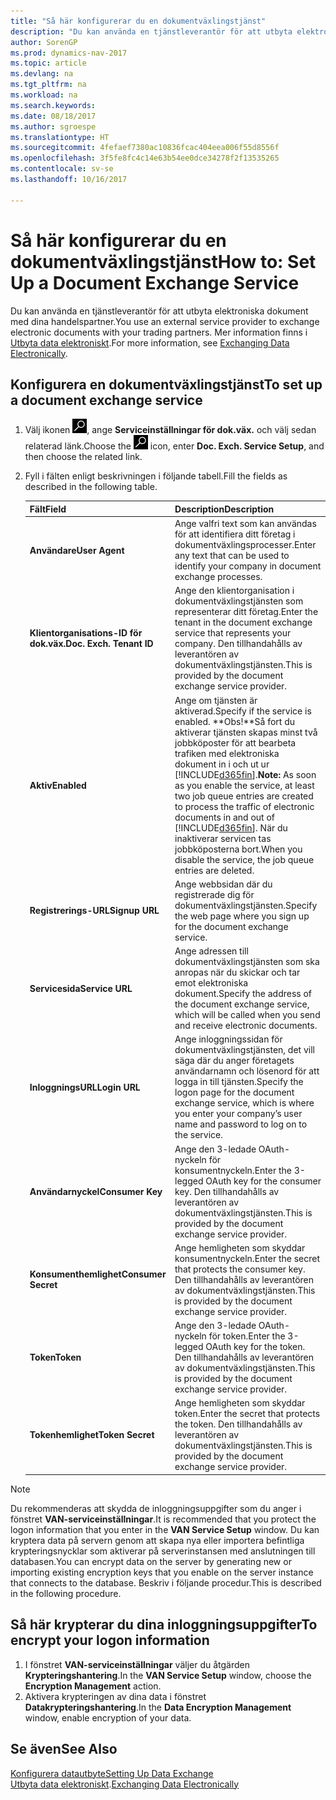 ```yaml
---
title: "Så här konfigurerar du en dokumentväxlingstjänst"
description: "Du kan använda en tjänstleverantör för att utbyta elektroniska dokument med dina handelspartner."
author: SorenGP
ms.prod: dynamics-nav-2017
ms.topic: article
ms.devlang: na
ms.tgt_pltfrm: na
ms.workload: na
ms.search.keywords: 
ms.date: 08/18/2017
ms.author: sgroespe
ms.translationtype: HT
ms.sourcegitcommit: 4fefaef7380ac10836fcac404eea006f55d8556f
ms.openlocfilehash: 3f5fe8fc4c14e63b54ee0dce34278f2f13535265
ms.contentlocale: sv-se
ms.lasthandoff: 10/16/2017

---
```

# <a name="how-to-set-up-a-document-exchange-service"></a><span data-ttu-id="f9adb-103">Så här konfigurerar du en dokumentväxlingstjänst</span><span class="sxs-lookup"><span data-stu-id="f9adb-103">How to: Set Up a Document Exchange Service</span></span>
<span data-ttu-id="f9adb-104">Du kan använda en tjänstleverantör för att utbyta elektroniska dokument med dina handelspartner.</span><span class="sxs-lookup"><span data-stu-id="f9adb-104">You use an external service provider to exchange electronic documents with your trading partners.</span></span> <span data-ttu-id="f9adb-105">Mer information finns i [Utbyta data elektroniskt](across-data-exchange.md).</span><span class="sxs-lookup"><span data-stu-id="f9adb-105">For more information, see [Exchanging Data Electronically](across-data-exchange.md).</span></span>  

## <a name="to-set-up-a-document-exchange-service"></a><span data-ttu-id="f9adb-106">Konfigurera en dokumentväxlingstjänst</span><span class="sxs-lookup"><span data-stu-id="f9adb-106">To set up a document exchange service</span></span>  
1. <span data-ttu-id="f9adb-107">Välj ikonen ![Söka efter sida eller rapport](media/ui-search/search_small.png "ikonen Söka efter sida eller rapport"), ange **Serviceinställningar för dok.väx.** och välj sedan relaterad länk.</span><span class="sxs-lookup"><span data-stu-id="f9adb-107">Choose the ![Search for Page or Report](media/ui-search/search_small.png "Search for Page or Report icon") icon, enter **Doc. Exch. Service Setup**, and then choose the related link.</span></span>  
2. <span data-ttu-id="f9adb-108">Fyll i fälten enligt beskrivningen i följande tabell.</span><span class="sxs-lookup"><span data-stu-id="f9adb-108">Fill the fields as described in the following table.</span></span>  

    |<span data-ttu-id="f9adb-109">Fält</span><span class="sxs-lookup"><span data-stu-id="f9adb-109">Field</span></span>|<span data-ttu-id="f9adb-110">Description</span><span class="sxs-lookup"><span data-stu-id="f9adb-110">Description</span></span>|  
    |---------------------------------|---------------------------------------|  
    |<span data-ttu-id="f9adb-111">**Användare**</span><span class="sxs-lookup"><span data-stu-id="f9adb-111">**User Agent**</span></span>|<span data-ttu-id="f9adb-112">Ange valfri text som kan användas för att identifiera ditt företag i dokumentväxlingsprocesser.</span><span class="sxs-lookup"><span data-stu-id="f9adb-112">Enter any text that can be used to identify your company in document exchange processes.</span></span>|  
    |<span data-ttu-id="f9adb-113">**Klientorganisations-ID för dok.väx.**</span><span class="sxs-lookup"><span data-stu-id="f9adb-113">**Doc. Exch. Tenant ID**</span></span>|<span data-ttu-id="f9adb-114">Ange den klientorganisation i dokumentväxlingstjänsten som representerar ditt företag.</span><span class="sxs-lookup"><span data-stu-id="f9adb-114">Enter the tenant in the document exchange service that represents your company.</span></span> <span data-ttu-id="f9adb-115">Den tillhandahålls av leverantören av dokumentväxlingstjänsten.</span><span class="sxs-lookup"><span data-stu-id="f9adb-115">This is provided by the document exchange service provider.</span></span>|  
    |<span data-ttu-id="f9adb-116">**Aktiv**</span><span class="sxs-lookup"><span data-stu-id="f9adb-116">**Enabled**</span></span>|<span data-ttu-id="f9adb-117">Ange om tjänsten är aktiverad.</span><span class="sxs-lookup"><span data-stu-id="f9adb-117">Specify if the service is enabled.</span></span> <span data-ttu-id="f9adb-118">**Obs!**Så fort du aktiverar tjänsten skapas minst två jobbköposter för att bearbeta trafiken med elektroniska dokument in i och ut ur [!INCLUDE[d365fin](includes/d365fin_md.md)].</span><span class="sxs-lookup"><span data-stu-id="f9adb-118">**Note:**  As soon as you enable the service, at least two job queue entries are created to process the traffic of electronic documents in and out of [!INCLUDE[d365fin](includes/d365fin_md.md)].</span></span> <span data-ttu-id="f9adb-119">När du inaktiverar servicen tas jobbköposterna bort.</span><span class="sxs-lookup"><span data-stu-id="f9adb-119">When you disable the service, the job queue entries are deleted.</span></span>|  
    |<span data-ttu-id="f9adb-120">**Registrerings-URL**</span><span class="sxs-lookup"><span data-stu-id="f9adb-120">**Signup URL**</span></span>|<span data-ttu-id="f9adb-121">Ange webbsidan där du registrerade dig för dokumentväxlingstjänsten.</span><span class="sxs-lookup"><span data-stu-id="f9adb-121">Specify the web page where you sign up for the document exchange service.</span></span>|  
    |<span data-ttu-id="f9adb-122">**Servicesida**</span><span class="sxs-lookup"><span data-stu-id="f9adb-122">**Service URL**</span></span>|<span data-ttu-id="f9adb-123">Ange adressen till dokumentväxlingstjänsten som ska anropas när du skickar och tar emot elektroniska dokument.</span><span class="sxs-lookup"><span data-stu-id="f9adb-123">Specify the address of the document exchange service, which will be called when you send and receive electronic documents.</span></span>|  
    |<span data-ttu-id="f9adb-124">**InloggningsURL**</span><span class="sxs-lookup"><span data-stu-id="f9adb-124">**Login URL**</span></span>|<span data-ttu-id="f9adb-125">Ange inloggningssidan för dokumentväxlingstjänsten, det vill säga där du anger företagets användarnamn och lösenord för att logga in till tjänsten.</span><span class="sxs-lookup"><span data-stu-id="f9adb-125">Specify the logon page for the document exchange service, which is where you enter your company’s user name and password to log on to the service.</span></span>|  
    |<span data-ttu-id="f9adb-126">**Användarnyckel**</span><span class="sxs-lookup"><span data-stu-id="f9adb-126">**Consumer Key**</span></span>|<span data-ttu-id="f9adb-127">Ange den 3-ledade OAuth-nyckeln för konsumentnyckeln.</span><span class="sxs-lookup"><span data-stu-id="f9adb-127">Enter the 3-legged OAuth key for the consumer key.</span></span> <span data-ttu-id="f9adb-128">Den tillhandahålls av leverantören av dokumentväxlingstjänsten.</span><span class="sxs-lookup"><span data-stu-id="f9adb-128">This is provided by the document exchange service provider.</span></span>|  
    |<span data-ttu-id="f9adb-129">**Konsumenthemlighet**</span><span class="sxs-lookup"><span data-stu-id="f9adb-129">**Consumer Secret**</span></span>|<span data-ttu-id="f9adb-130">Ange hemligheten som skyddar konsumentnyckeln.</span><span class="sxs-lookup"><span data-stu-id="f9adb-130">Enter the secret that protects the consumer key.</span></span> <span data-ttu-id="f9adb-131">Den tillhandahålls av leverantören av dokumentväxlingstjänsten.</span><span class="sxs-lookup"><span data-stu-id="f9adb-131">This is provided by the document exchange service provider.</span></span>|  
    |<span data-ttu-id="f9adb-132">**Token**</span><span class="sxs-lookup"><span data-stu-id="f9adb-132">**Token**</span></span>|<span data-ttu-id="f9adb-133">Ange den 3-ledade OAuth-nyckeln för token.</span><span class="sxs-lookup"><span data-stu-id="f9adb-133">Enter the 3-legged OAuth key for the token.</span></span> <span data-ttu-id="f9adb-134">Den tillhandahålls av leverantören av dokumentväxlingstjänsten.</span><span class="sxs-lookup"><span data-stu-id="f9adb-134">This is provided by the document exchange service provider.</span></span>|  
    |<span data-ttu-id="f9adb-135">**Tokenhemlighet**</span><span class="sxs-lookup"><span data-stu-id="f9adb-135">**Token Secret**</span></span>|<span data-ttu-id="f9adb-136">Ange hemligheten som skyddar token.</span><span class="sxs-lookup"><span data-stu-id="f9adb-136">Enter the secret that protects the token.</span></span> <span data-ttu-id="f9adb-137">Den tillhandahålls av leverantören av dokumentväxlingstjänsten.</span><span class="sxs-lookup"><span data-stu-id="f9adb-137">This is provided by the document exchange service provider.</span></span>|  

> [!NOTE]  
>  <span data-ttu-id="f9adb-138">Du rekommenderas att skydda de inloggningsuppgifter som du anger i fönstret **VAN-serviceinställningar**.</span><span class="sxs-lookup"><span data-stu-id="f9adb-138">It is recommended that you protect the logon information that you enter in the **VAN Service Setup** window.</span></span> <span data-ttu-id="f9adb-139">Du kan kryptera data på servern genom att skapa nya eller importera befintliga krypteringsnycklar som aktiverar på serverinstansen med anslutningen till databasen.</span><span class="sxs-lookup"><span data-stu-id="f9adb-139">You can encrypt data on the server by generating new or importing existing encryption keys that you enable on the server instance that connects to the database.</span></span> <span data-ttu-id="f9adb-140">Beskriv i följande procedur.</span><span class="sxs-lookup"><span data-stu-id="f9adb-140">This is described in the following procedure.</span></span>  

## <a name="to-encrypt-your-logon-information"></a><span data-ttu-id="f9adb-141">Så här krypterar du dina inloggningsuppgifter</span><span class="sxs-lookup"><span data-stu-id="f9adb-141">To encrypt your logon information</span></span>  
1. <span data-ttu-id="f9adb-142">I fönstret **VAN-serviceinställningar** väljer du åtgärden **Krypteringshantering**.</span><span class="sxs-lookup"><span data-stu-id="f9adb-142">In the **VAN Service Setup** window, choose the **Encryption Management** action.</span></span>  
2. <span data-ttu-id="f9adb-143">Aktivera krypteringen av dina data i fönstret **Datakrypteringshantering**.</span><span class="sxs-lookup"><span data-stu-id="f9adb-143">In the **Data Encryption Management** window, enable encryption of your data.</span></span> <!--For more information, see [Manage Data Encryption](../manage-data-encryption.md).-->  

## <a name="see-also"></a><span data-ttu-id="f9adb-144">Se även</span><span class="sxs-lookup"><span data-stu-id="f9adb-144">See Also</span></span>  
[<span data-ttu-id="f9adb-145">Konfigurera datautbyte</span><span class="sxs-lookup"><span data-stu-id="f9adb-145">Setting Up Data Exchange</span></span>](across-set-up-data-exchange.md)  
<span data-ttu-id="f9adb-146">[Utbyta data elektroniskt](across-data-exchange.md).</span><span class="sxs-lookup"><span data-stu-id="f9adb-146">[Exchanging Data Electronically](across-data-exchange.md)</span></span>

